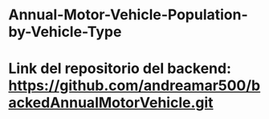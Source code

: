 # Annual-Motor-Vehicle-Population-by-Vehicle-Type
# Link del repositorio del backend: https://github.com/andreamar500/backedAnnualMotorVehicle.git
